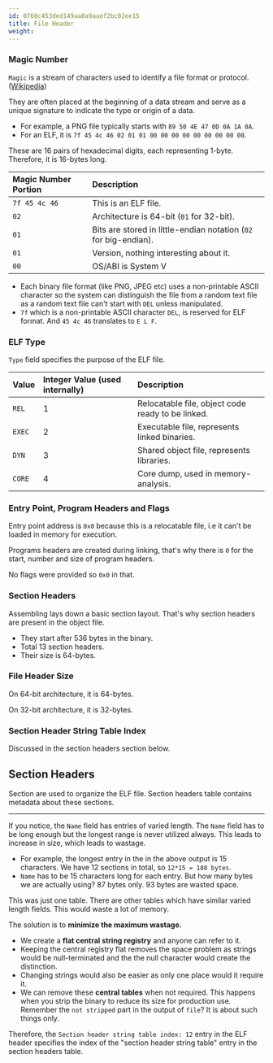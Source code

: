 ```yaml
---
id: 0760c453ded149aa8a9aaef2bc02ee15
title: File Header
weight:
---
```


### Magic Number

`Magic` is a stream of characters used to identify a file format or protocol. ([Wikipedia](https://en.wikipedia.org/wiki/Magic_number_\(programming\)))

They are often placed at the beginning of a data stream and serve as a unique signature to indicate the type or origin of a data.
  - For example, a PNG file typically starts with `89 50 4E 47 0D 0A 1A 0A`.
  - For an ELF, it is `7f 45 4c 46 02 01 01 00 00 00 00 00 00 00 00 00`.

These are 16 pairs of hexadecimal digits, each representing 1-byte. Therefore, it is 16-bytes long.

| Magic Number Portion | Description |
| :--- | :--- |
| `7f 45 4c 46` | This is an ELF file.                      |
| `02`          | Architecture is 64-bit (`01` for 32-bit). |
| `01`          | Bits are stored in little-endian notation (`02` for big-endian). |
| `01`          | Version, nothing interesting about it.    |
| `00`          | OS/ABI is System V                        |

- Each binary file format (like PNG, JPEG etc) uses a non-printable ASCII character so the system can distinguish the file from a random text file as a random text file can't start with `DEL` unless manipulated.
- `7f` which is a non-printable ASCII character `DEL`, is reserved for ELF format. And `45 4c 46` translates to `E L F`.

### ELF Type

`Type` field specifies the purpose of the ELF file.

| Value  | Integer Value (used internally) | Description |
| :----- | :---- | :---- |
| `REL`  | 1 | Relocatable file, object code ready to be linked. |
| `EXEC` | 2 | Executable file, represents linked binaries. |
| `DYN`  | 3 | Shared object file, represents libraries. |
| `CORE` | 4 | Core dump, used in memory-analysis. |

### Entry Point, Program Headers and Flags

Entry point address is `0x0` because this is a relocatable file, i.e it can't be loaded in memory for execution.

Programs headers are created during linking, that's why there is `0` for the start, number and size of program headers.

No flags were provided so `0x0` in that.

### Section Headers

Assembling lays down a basic section layout. That's why section headers are present in the object file.
  - They start after 536 bytes in the binary.
  - Total 13 section headers.
  - Their size is 64-bytes.

### File Header Size

On 64-bit architecture, it is 64-bytes.

On 32-bit architecture, it is 32-bytes.

### Section Header String Table Index

Discussed in the section headers section below.

## Section Headers

Section are used to organize the ELF file. Section headers table contains metadata about these sections.

---

If you notice, the `Name` field has entries of varied length. The `Name` field has to be long enough but the longest range is never utilized always. This leads to increase in size, which leads to wastage.
  - For example, the longest entry in the in the above output is 15 characters. We have 12 sections in total, so `12*15 = 180 bytes`.
  - `Name` has to be 15 characters long for each entry. But how many bytes we are actually using? 87 bytes only. 93 bytes are wasted space.

This was just one table. There are other tables which have similar varied length fields. This would waste a lot of memory.

The solution is to **minimize the maximum wastage.**
  - We create a **flat central string registry** and anyone can refer to it.
  - Keeping the central registry flat removes the space problem as strings would be null-terminated and the the null character would create the distinction.
  - Changing strings would also be easier as only one place would it require it.
  - We can remove these **central tables** when not required. This happens when you strip the binary to reduce its size for production use. Remember the `not stripped` part in the output of `file`? It is about such things only.

Therefore, the `Section header string table index: 12` entry in the ELF header specifies the index of the "section header string table" entry in the section headers table.